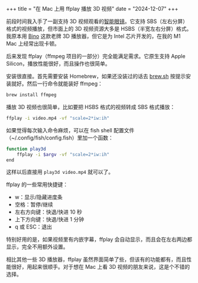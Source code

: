 +++
title = "在 Mac 上用 ffplay 播放 3D 视频"
date = "2024-12-07"
+++

前段时间我入手了一副支持 3D 视频观看的[智能眼镜](https://www.viture.com/product/viture-pro-xr-glasses?color=Jet+Black)。它支持 SBS（左右分屏）格式的视频播放，但市面上的 3D 视频资源大多是 HSBS（半宽左右分屏）格式。我原本用 [Bino](https://bino3d.org) 这款老牌 3D 播放器，但它是为 Intel 芯片开发的，在我的 M1 Mac 上经常出现卡顿。

后来发现 ffplay（ffmpeg 项目的一部分）完全能满足需求。它原生支持 Apple Silicon，播放性能很好，而且操作也很简单。

安装很直接。首先需要安装 Homebrew，如果还没装过的话去 [brew.sh](https://brew.sh) 按提示安装就好。然后一行命令就能装好 ffmpeg：

```bash
brew install ffmpeg
```

播放 3D 视频也很简单，比如要把 HSBS 格式的视频转成 SBS 格式播放：

```bash
ffplay -i video.mp4 -vf "scale=2*iw:ih"
```

如果觉得每次输入命令麻烦，可以在 fish shell 配置文件（~/.config/fish/config.fish）里加一个函数：

```bash
function play3d
    ffplay -i $argv -vf "scale=2*iw:ih"
end
```

这样以后直接用 `play3d video.mp4` 就可以了。

ffplay 的一些常用快捷键：
- w：显示/隐藏进度条
- 空格：暂停/继续
- 左右方向键：快退/快进 10 秒
- 上下方向键：快退/快进 1 分钟
- q 或 ESC：退出

特别好用的是，如果视频里有内嵌字幕，ffplay 会自动显示，而且会在左右两边都显示，完全不用额外设置。

相比其他一些 3D 播放器，ffplay 虽然界面简单了些，但该有的功能都有，而且性能很好，用起来很顺手。对于想在 Mac 上看 3D 视频的朋友来说，这是个不错的选择。

